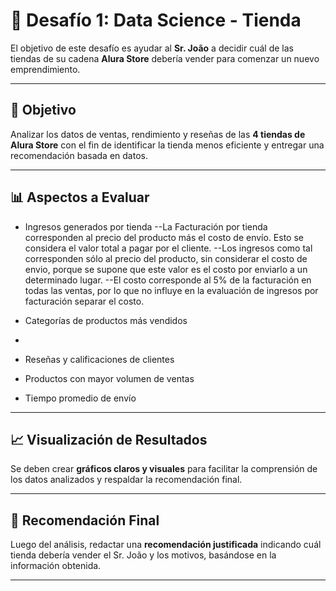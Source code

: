 # 🧠 Desafío 1: Data Science - Tienda

El objetivo de este desafío es ayudar al **Sr. João** a decidir cuál de las tiendas de su cadena **Alura Store** debería vender para comenzar un nuevo emprendimiento.

---

## 🎯 Objetivo

Analizar los datos de ventas, rendimiento y reseñas de las **4 tiendas de Alura Store** con el fin de identificar la tienda menos eficiente y entregar una recomendación basada en datos.

---

## 📊 Aspectos a Evaluar

- Ingresos generados por tienda
  --La Facturación por tienda corresponden al precio del producto más el costo de envío. Esto se considera el valor total a pagar por el cliente.
  --Los ingresos como tal corresponden sólo al precio del producto, sin considerar el costo de envio, porque se supone que este valor es el costo por enviarlo a un determinado lugar.
  --El costo corresponde al 5% de la facturación en todas las ventas, por lo que no influye en la evaluación de ingresos por facturación separar el costo.
  
- Categorías de productos más vendidos

- 
- Reseñas y calificaciones de clientes  
- Productos con mayor volumen de ventas  
- Tiempo promedio de envío  

---

## 📈 Visualización de Resultados

Se deben crear **gráficos claros y visuales** para facilitar la comprensión de los datos analizados y respaldar la recomendación final.

---

## 📝 Recomendación Final

Luego del análisis, redactar una **recomendación justificada** indicando cuál tienda debería vender el Sr. João y los motivos, basándose en la información obtenida.

---
